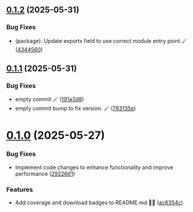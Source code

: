## [0.1.2](https://github.com/variablesoftware/ts-retry-backoff/compare/v0.1.1...v0.1.2) (2025-05-31)


### Bug Fixes

* (package): Update exports field to use correct module entry point 🪄 ([4344560](https://github.com/variablesoftware/ts-retry-backoff/commit/434456091eb52edaf2c85b597af839377fbbe6b9))

## [0.1.1](https://github.com/variablesoftware/ts-retry-backoff/compare/v0.1.0...v0.1.1) (2025-05-31)


### Bug Fixes

* empty commit 🪄 ([191a3d8](https://github.com/variablesoftware/ts-retry-backoff/commit/191a3d824d9632b8ff5f62d3a6945f35afdeaaca))
* empty commit bump to fix version. 🪄 ([783135e](https://github.com/variablesoftware/ts-retry-backoff/commit/783135ed4d4b3337906105a5a1b6045537d692e1))

# [0.1.0](https://github.com/variablesoftware/ts-retry-backoff/compare/v0.0.7...v0.1.0) (2025-05-27)


### Bug Fixes

* Implement code changes to enhance functionality and improve performance ([2922661](https://github.com/variablesoftware/ts-retry-backoff/commit/29226619f345a17b9db1b89b5e3197864ff5aa03))


### Features

* Add coverage and download badges to README.md 📄✨ ([ac6354c](https://github.com/variablesoftware/ts-retry-backoff/commit/ac6354c5add00efda89340fd5063a5cbb19b83ed))
